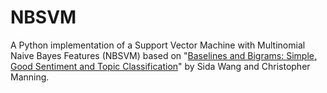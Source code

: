 # NBSVM
A Python implementation of a Support Vector Machine with Multinomial Naive Bayes Features (NBSVM) based on "[Baselines and Bigrams: Simple, Good Sentiment and Topic Classification](https://www.aclweb.org/anthology/P12-2018)" by Sida Wang and Christopher Manning. 
